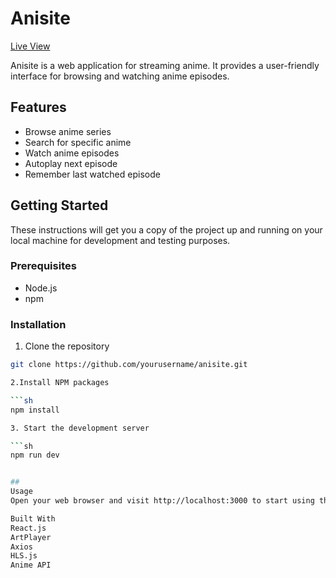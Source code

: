 # Anisite

[Live View](https://anisite-beta.vercel.app)

Anisite is a web application for streaming anime. It provides a user-friendly interface for browsing and watching anime episodes.

## Features

- Browse anime series
- Search for specific anime
- Watch anime episodes
- Autoplay next episode
- Remember last watched episode

## Getting Started

These instructions will get you a copy of the project up and running on your local machine for development and testing purposes.

### Prerequisites

- Node.js
- npm

### Installation


1. Clone the repository

```sh
git clone https://github.com/yourusername/anisite.git

2.Install NPM packages

```sh
npm install

3. Start the development server

```sh
npm run dev


##
Usage
Open your web browser and visit http://localhost:3000 to start using the application.

Built With
React.js
ArtPlayer
Axios
HLS.js
Anime API